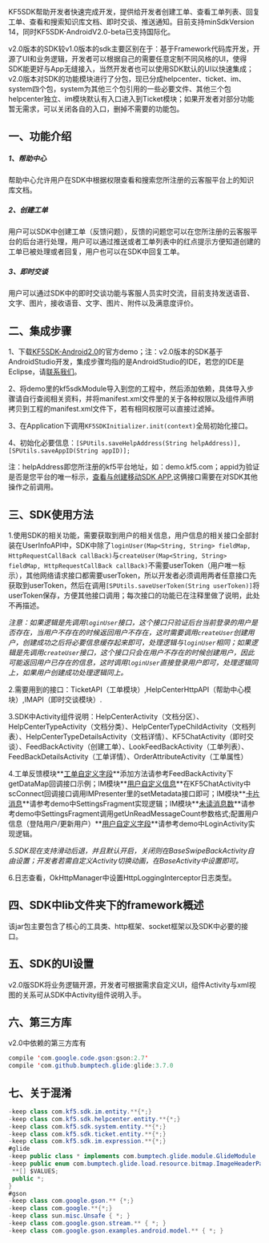 KF5SDK帮助开发者快速完成开发，提供给开发者创建工单、查看工单列表、回复工单、查看和搜索知识库文档、即时交谈、推送通知。目前支持minSdkVersion 14，同时KF5SDK-AndroidV2.0-beta已支持国际化。

v2.0版本的SDK较v1.0版本的sdk主要区别在于：基于Framework代码库开发，开源了UI和业务逻辑，开发者可以根据自己的需要任意定制不同风格的UI，使得SDK能更好与App无缝接入，当然开发者也可以使用SDK默认的UI以快速集成；v2.0版本对SDK的功能模块进行了分包，现已分成helpcenter、ticket、im、system四个包，system为其他三个包引用的一些必要文件、其他三个包helpcenter独立、im模块默认有入口进入到Ticket模块；如果开发者对部分功能暂无需求，可以关闭各自的入口，删掉不需要的功能包。

## 一、功能介绍

##### 1、帮助中心

帮助中心允许用户在SDK中根据权限查看和搜索您所注册的云客服平台上的知识库文档。

##### 2、创建工单

用户可以SDK中创建工单（反馈问题），反馈的问题您可以在您所注册的云客服平台的后台进行处理，用户可以通过推送或者工单列表中的红点提示方便知道创建的工单已被处理或者回复，用户也可以在SDK中回复工单。

##### 3、即时交谈

用户可以通过SDK中的即时交谈功能与客服人员实时交流，目前支持发送语音、文字、图片，接收语音、文字、图片、附件以及满意度评价。

## 二、集成步骤

1、下载[KF5SDK-Android2.0](https://github.com/KF5/KF5SDK-Andriod2.0/archive/master.zip)的官方demo；注：v2.0版本的SDK基于AndroidStudio开发，集成步骤均指的是AndroidStudio的IDE，若您的IDE是Eclipse，请[联系我们](http://www.kf5.com/)。

2、将demo里的kf5sdkModule导入到您的工程中，然后添加依赖，具体导入步骤请自行查阅相关资料，并将manifest.xml文件里的关于各种权限以及组件声明拷贝到工程的manifest.xml文件下，若有相同权限可以直接过滤掉。

3、在Application下调用`KF5SDKInitializer.init(context)`全局初始化接口。

4、初始化必要信息：`[SPUtils.saveHelpAddress(String helpAddress)],[SPUtils.saveAppID(String appID)];`

注：helpAddress即您所注册的kf5平台地址，如：demo.kf5.com；appid为验证是否是您平台的唯一标示，[查看与创建移动SDK APP](https://support.kf5.com/hc/kb/article/199665/),这俩接口需要在对SDK其他操作之前调用。

## 三、SDK使用方法  
1.使用SDK的相关功能，需要获取到用户的相关信息，用户信息的相关接口全部封装在UserInfoAPI中，SDK中除了`loginUser(Map<String, String> fieldMap, HttpRequestCallBack callBack)`与`createUser(Map<String, String> fieldMap, HttpRequestCallBack callBack)`不需要userToken（用户唯一标示），其他网络请求接口都需要userToken，所以开发者必须调用两者任意接口先获取到userToken，然后在调用`[SPUtils.saveUserToken(String userToken)]`将userToken保存，方便其他接口调用；每次接口的功能已在注释里做了说明，此处不再描述。  

 _注意：如果逻辑是先调用`loginUser`接口，这个接口只验证后台当前登录的用户是否存在，当用户不存在的时候返回用户不存在，这时需要调用`createUser`创建用户，创建成功之后将必要信息缓存起来即可，处理逻辑与`loginUser`相同；如果逻辑是先调用`createUser`接口，这个接口只会在用户不存在的时候创建用户，因此可能返回用户已存在的信息，这时调用`loginUser`直接登录用户即可，处理逻辑同上，如果用户创建成功处理逻辑同上。_  
 
2.需要用到的接口：TicketAPI（工单模块）,HelpCenterHttpAPI（帮助中心模块）,IMAPI（即时交谈模块）.

3.SDK中Activity组件说明：HelpCenterActivity（文档分区）、HelpCenterTypeActivity（文档分类）、HelpCenterTypeChildActivity（文档列表）、HelpCenterTypeDetailsActivity（文档详情）、KF5ChatActivity（即时交谈）、FeedBackActivity（创建工单）、LookFeedBackActivity（工单列表）、FeedBackDetailsActivity（工单详情）、OrderAttributeActivity（工单属性）

4.工单反馈模块\*\*[工单自定义字段](https://github.com/KF5/KF5SDK-Andriod2.0/blob/master/kf5sdkModule/src/main/java/com/kf5/sdk/ticket/ui/FeedBackActivity.java)\*\*添加方法请参考FeedBackActivity下getDataMap回调接口示例；IM模块\*\*[用户自定义信息](https://github.com/KF5/KF5SDK-Andriod2.0/blob/master/kf5sdkModule/src/main/java/com/kf5/sdk/im/ui/KF5ChatActivity.java)\*\*在KF5ChatActivity中scConnect回调接口调用IMPresenter里的setMetadata接口即可；IM模块\*\*[卡片消息](https://github.com/KF5/KF5SDK-Andriod2.0/blob/master/app/src/main/java/com/kf5sdk/exam/fragment/SettingsFragment.java)\*\*请参考demo中SettingsFragment实现逻辑；IM模块\*\*[未读消息数](https://github.com/KF5/KF5SDK-Andriod2.0/blob/master/app/src/main/java/com/kf5sdk/exam/fragment/SettingsFragment.java)\*\*请参考demo中SettingsFragment调用getUnReadMessageCount参数格式;配置用户信息（登陆用户/更新用户）\*\*[用户自定义字段](https://github.com/KF5/KF5SDK-Andriod2.0/blob/master/app/src/main/java/com/kf5sdk/exam/LoginActivity.java)\*\*请参考demo中LoginActivity实现逻辑。

_5.SDK现在支持滑动后退，并且默认开启，关闭则在BaseSwipeBackActivity自由设置；开发者若需自定义Activity切换动画，在BaseActivity中设置即可。_

6.日志查看，OkHttpManager中设置HttpLoggingInterceptor日志类型。

## 四、SDK中lib文件夹下的framework概述  
该jar包主要包含了核心的工具类、http框架、socket框架以及SDK中必要的接口。

## 五、SDK的UI设置
  v2.0版SDK将业务逻辑开源，开发者可根据需求自定义UI，组件Activity与xml视图的关系可从SDK中Activity组件说明入手。

## 六、第三方库  
 v2.0中依赖的第三方库有
 ```Java
compile 'com.google.code.gson:gson:2.7'
compile 'com.github.bumptech.glide:glide:3.7.0
 ```
## 七、关于混淆  
 ```Java
-keep class com.kf5.sdk.im.entity.**{*;}
-keep class com.kf5.sdk.helpcenter.entity.**{*;}
-keep class com.kf5.sdk.system.entity.**{*;}
-keep class com.kf5.sdk.ticket.entity.**{*;}
-keep class com.kf5.sdk.im.expression.**{*;}
#glide
-keep public class * implements com.bumptech.glide.module.GlideModule
-keep public enum com.bumptech.glide.load.resource.bitmap.ImageHeaderParser$** {
  **[] $VALUES;
  public *;
}
#gson
-keep class com.google.gson.** {*;}
-keep class com.google.**{*;}
-keep class sun.misc.Unsafe { *; }
-keep class com.google.gson.stream.** { *; }
-keep class com.google.gson.examples.android.model.** { *; }

 ```

